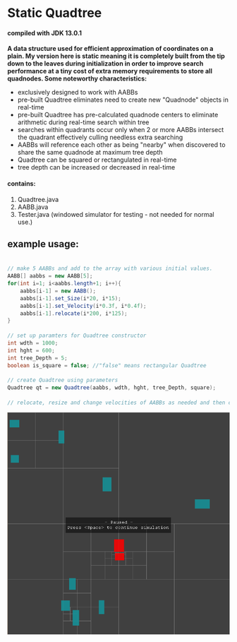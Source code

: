 # Static Quadtree

#### compiled with JDK 13.0.1

<b>A data structure used for efficient approximation of coordinates on a plain. My version here is static meaning it is completely built from the tip down to the leaves during initialization in order to improve search performance at a tiny cost of extra memory requirements to store all quadnodes. Some noteworthy characteristics:</b>
- exclusively designed to work with AABBs
- pre-built Quadtree eliminates need to create new "Quadnode" objects in real-time
- pre-built Quadtree has pre-calculated quadnode centers to eliminate arithmetic during real-time search within tree
- searches within quadrants occur only when 2 or more AABBs intersect the quadrant effectively culling needless extra searching
- AABBs will reference each other as being "nearby" when discovered to share the same quadnode at maximum tree depth
- Quadtree can be squared or rectangulated in real-time
- tree depth can be increased or decreased in real-time

#### contains: 
1. Quadtree.java
2. AABB.java
3. Tester.java (windowed simulator for testing - not needed for normal use.)

## example usage:
```java

// make 5 AABBs and add to the array with various initial values.
AABB[] aabbs = new AABB[5];
for(int i=1; i<aabbs.length+1; i++){
    aabbs[i-1] = new AABB();
    aabbs[i-1].set_Size(i*20, i*15);
    aabbs[i-1].set_Velocity(i*0.3f, i*0.4f);
    aabbs[i-1].relocate(i*200, i*125);
}

// set up paramters for Quadtree constructor
int wdth = 1000;
int hght = 600;
int tree_Depth = 5;
boolean is_square = false; //"false" means rectangular Quadtree

// create Quadtree using parameters
Quadtree qt = new Quadtree(aabbs, wdth, hght, tree_Depth, square);

// relocate, resize and change velocities of AABBs as needed and then call qt.update();
```
![Qt simulator](https://github.com/The-AJF/Images/blob/master/qt.png)

